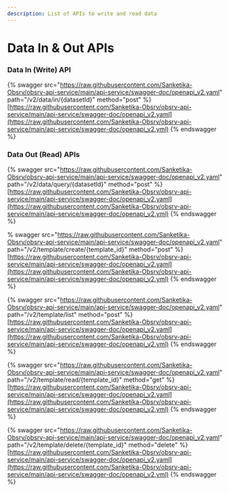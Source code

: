 ```yaml
---
description: List of APIs to write and read data
---
```


# Data In & Out APIs

### Data In (Write) API

{% swagger src="https://raw.githubusercontent.com/Sanketika-Obsrv/obsrv-api-service/main/api-service/swagger-doc/openapi_v2.yaml" path="/v2/data/in/{datasetId}" method="post" %}
[https://raw.githubusercontent.com/Sanketika-Obsrv/obsrv-api-service/main/api-service/swagger-doc/openapi_v2.yaml](https://raw.githubusercontent.com/Sanketika-Obsrv/obsrv-api-service/main/api-service/swagger-doc/openapi_v2.yml)
{% endswagger %}

### Data Out (Read) APIs

{% swagger src="https://raw.githubusercontent.com/Sanketika-Obsrv/obsrv-api-service/main/api-service/swagger-doc/openapi_v2.yaml" path="/v2/data/query/{datasetId}" method="post" %}
[https://raw.githubusercontent.com/Sanketika-Obsrv/obsrv-api-service/main/api-service/swagger-doc/openapi_v2.yaml](https://raw.githubusercontent.com/Sanketika-Obsrv/obsrv-api-service/main/api-service/swagger-doc/openapi_v2.yml)
{% endswagger %}


% swagger src="https://raw.githubusercontent.com/Sanketika-Obsrv/obsrv-api-service/main/api-service/swagger-doc/openapi_v2.yaml" path="/v2/template/create/{template_id}" method="post" %}
[https://raw.githubusercontent.com/Sanketika-Obsrv/obsrv-api-service/main/api-service/swagger-doc/openapi_v2.yaml](https://raw.githubusercontent.com/Sanketika-Obsrv/obsrv-api-service/main/api-service/swagger-doc/openapi_v2.yml)
{% endswagger %}

{% swagger src="https://raw.githubusercontent.com/Sanketika-Obsrv/obsrv-api-service/main/api-service/swagger-doc/openapi_v2.yaml" path="/v2/template/list" method="post" %}
[https://raw.githubusercontent.com/Sanketika-Obsrv/obsrv-api-service/main/api-service/swagger-doc/openapi_v2.yaml](https://raw.githubusercontent.com/Sanketika-Obsrv/obsrv-api-service/main/api-service/swagger-doc/openapi_v2.yml)
{% endswagger %}

{% swagger src="https://raw.githubusercontent.com/Sanketika-Obsrv/obsrv-api-service/main/api-service/swagger-doc/openapi_v2.yaml" path="/v2/template/read/{template_id}" method="get" %}
[https://raw.githubusercontent.com/Sanketika-Obsrv/obsrv-api-service/main/api-service/swagger-doc/openapi_v2.yaml](https://raw.githubusercontent.com/Sanketika-Obsrv/obsrv-api-service/main/api-service/swagger-doc/openapi_v2.yml)
{% endswagger %}


{% swagger src="https://raw.githubusercontent.com/Sanketika-Obsrv/obsrv-api-service/main/api-service/swagger-doc/openapi_v2.yaml" path="/v2/template/delete/{template_id}" method="delete" %}
[https://raw.githubusercontent.com/Sanketika-Obsrv/obsrv-api-service/main/api-service/swagger-doc/openapi_v2.yaml](https://raw.githubusercontent.com/Sanketika-Obsrv/obsrv-api-service/main/api-service/swagger-doc/openapi_v2.yml)
{% endswagger %}

